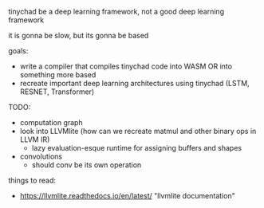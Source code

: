 tinychad be a deep learning framework, not a good deep learning framework

it is gonna be slow, but its gonna be based

goals: 
  - write a compiler that compiles tinychad code into WASM OR into something more based
  - recreate important deep learning architectures using tinychad (LSTM, RESNET, Transformer)

TODO: 
  * computation graph
  * look into LLVMlite (how can we recreate matmul and other binary ops in LLVM IR)
    * lazy evaluation-esque runtime for assigning buffers and shapes
  * convolutions
    * should conv be its own operation

things to read: 
  - https://llvmlite.readthedocs.io/en/latest/ "llvmlite documentation" 



